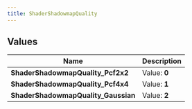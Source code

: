 ```yaml
---
title: ShaderShadowmapQuality
---
```


## Values
| Name | Description |
| ---- | ----------- |
| **ShaderShadowmapQuality_Pcf2x2** | Value: **0** |
| **ShaderShadowmapQuality_Pcf4x4** | Value: **1** |
| **ShaderShadowmapQuality_Gaussian** | Value: **2** |

